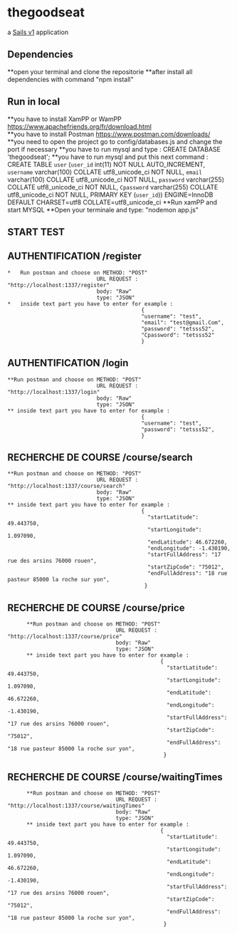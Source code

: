 # thegoodseat

a [Sails v1](https://sailsjs.com) application

## Dependencies
 **open your terminal and clone the repositorie
 **after install all dependencies with command "npm install"
## Run in local
  **you have to install XamPP or WamPP https://www.apachefriends.org/fr/download.html <br />
  **you have to install Postman https://www.postman.com/downloads/ <br />
  **you need to open the project go to config/databases.js and change the port if necessary
  **you have to run mysql and type : CREATE DATABASE 'thegoodseat';
  **you have to run mysql and put this next command : CREATE TABLE `user` (`user_id` int(11) NOT NULL AUTO_INCREMENT,
                                                              `username` varchar(100) COLLATE utf8_unicode_ci NOT NULL,
                                                               `email` varchar(100) COLLATE utf8_unicode_ci NOT NULL,
                                                               `password` varchar(255) COLLATE utf8_unicode_ci NOT NULL,
                                                               `Cpassword` varchar(255) COLLATE utf8_unicode_ci NOT NULL,
                                              PRIMARY KEY (`user_id`)) ENGINE=InnoDB DEFAULT CHARSET=utf8 COLLATE=utf8_unicode_ci
  **Run xamPP and start MYSQL
  **Open your terminale and type: "nodemon app.js"
## START TEST
   ## AUTHENTIFICATION /register
    *	Run postman and choose on METHOD: "POST"
                                URL REQUEST : "http://localhost:1337/register"
                                body: "Raw"
                                type: "JSON"
    *	inside text part you have to enter for example :
                                              {
                                              "username": "test",
                                              "email": "test@gmail.Com",
                                              "password": "tetsss52",
                                              "Cpassword": "tetsss52"
                                              }
   ## AUTHENTIFICATION /login
    **Run postman and choose on METHOD: "POST"
                                URL REQUEST : "http://localhost:1337/login"
                                body: "Raw"
                                type: "JSON"
    ** inside text part you have to enter for example :
                                              {
                                              "username": "test",
                                              "password": "tetsss52",
                                              }
   ## RECHERCHE DE COURSE /course/search
    **Run postman and choose on METHOD: "POST"
                                URL REQUEST : "http://localhost:1337/course/search"
                                body: "Raw"
                                type: "JSON"
    ** inside text part you have to enter for example :
                                              {
                                                "startLatitude": 49.443750,
                                                "startLongitude": 1.097090,
                                                "endLatitude": 46.672260,
                                                "endLongitude": -1.430190,
                                                "startFullAddress": "17 rue des arsins 76000 rouen",
                                                "startZipCode": "75012",
                                                "endFullAddress": "18 rue pasteur 85000 la roche sur yon",
                                               }
   ## RECHERCHE DE COURSE /course/price
          **Run postman and choose on METHOD: "POST"
                                      URL REQUEST : "http://localhost:1337/course/price"
                                      body: "Raw"
                                      type: "JSON"
          ** inside text part you have to enter for example :
                                                    {
                                                      "startLatitude": 49.443750,
                                                      "startLongitude": 1.097090,
                                                      "endLatitude": 46.672260,
                                                      "endLongitude": -1.430190,
                                                      "startFullAddress": "17 rue des arsins 76000 rouen",
                                                      "startZipCode": "75012",
                                                      "endFullAddress": "18 rue pasteur 85000 la roche sur yon",
                                                     }
   ## RECHERCHE DE COURSE /course/waitingTimes
          **Run postman and choose on METHOD: "POST"
                                      URL REQUEST : "http://localhost:1337/course/waitingTimes"
                                      body: "Raw"
                                      type: "JSON"
          ** inside text part you have to enter for example :
                                                    {
                                                      "startLatitude": 49.443750,
                                                      "startLongitude": 1.097090,
                                                      "endLatitude": 46.672260,
                                                      "endLongitude": -1.430190,
                                                      "startFullAddress": "17 rue des arsins 76000 rouen",
                                                      "startZipCode": "75012",
                                                      "endFullAddress": "18 rue pasteur 85000 la roche sur yon",
                                                     }
